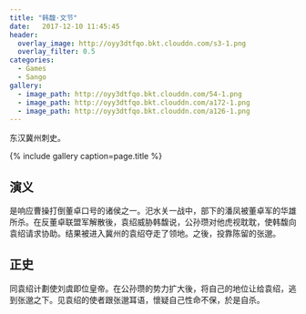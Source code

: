 ```yaml
---
title: "韩馥·文节"
date:   2017-12-10 11:45:45
header:
  overlay_image: http://oyy3dtfqo.bkt.clouddn.com/s3-1.png
  overlay_filter: 0.5
categories:
  - Games
  - Sango
gallery:
  - image_path: http://oyy3dtfqo.bkt.clouddn.com/54-1.png
  - image_path: http://oyy3dtfqo.bkt.clouddn.com/a172-1.png
  - image_path: http://oyy3dtfqo.bkt.clouddn.com/a126-1.png
---
```


东汉冀州刺史。

{% include gallery caption=page.title %}

## 演义

是响应曹操打倒董卓口号的诸侯之一。汜水关一战中，部下的潘凤被董卓军的华雄所杀。在反董卓联盟军解散後，袁绍威胁韩馥说，公孙瓒对他虎视耽耽，使韩馥向袁绍请求协助。结果被进入冀州的袁绍夺走了领地。之後，投靠陈留的张邈。

## 正史

同袁绍计劃使刘虞即位皇帝。在公孙瓒的势力扩大後，将自己的地位让给袁绍，逃到张邈之下。见袁绍的使者跟张邈耳语，懷疑自己性命不保，於是自杀。